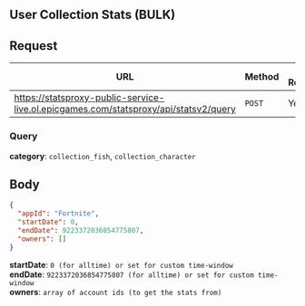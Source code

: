 ## User Collection Stats (BULK)

## Request
| URL | Method | Auth Required |
| - | - | - |
| https://statsproxy-public-service-live.ol.epicgames.com/statsproxy/api/statsv2/query | `POST` | Yes |

### Query

**category**: `collection_fish`, `collection_character`

## Body

```json
{
  "appId": "Fortnite",
  "startDate": 0,
  "endDate": 9223372036854775807,
  "owners": []
}
```

**startDate**: `0 (for alltime) or set for custom time-window` \
**endDate**: `9223372036854775807 (for alltime) or set for custom time-window` \
**owners**: `array of account ids (to get the stats from)`
